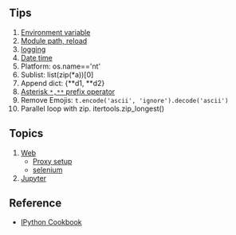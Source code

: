 ## Tips
1. [Environment variable](common.md)
1. [Module path, reload](common.md#modules)
1. [logging](common.md#logging)
1. [Date time](common.md#datetime)
1. Platform: os.name=='nt'
1. Sublist: list(zip(*a))[0]
1. Append dict: {**d1, **d2}
1. [Asterisk `*,**` prefix operator](common.md)
1. Remove Emojis: `t.encode('ascii', 'ignore').decode('ascii')`
1. Parallel loop with zip. itertools.zip_longest()


## Topics
1. [Web](web.md)
   * [Proxy setup](web.md#proxy-setup)
   * [selenium](web.md#selenium)
1. [Jupyter](jupyter.md)

## Reference
* [IPython Cookbook](https://ipython-books.github.io/)
